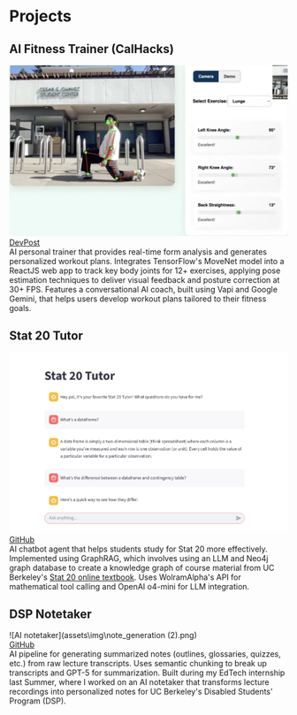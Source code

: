 # Projects

## AI Fitness Trainer (CalHacks)
![AI fitness trainer](assets\img\form_friend.png)  
[DevPost](https://devpost.com/software/formfriend-vbw2et)  
AI personal trainer that provides real-time form analysis and generates personalized workout plans.
Integrates TensorFlow's MoveNet model into a ReactJS web app to track key body joints for 12+ exercises, applying pose estimation techniques to deliver visual feedback and posture correction at 30+ FPS.
Features a conversational AI coach, built using Vapi and Google Gemini, that helps users develop workout plans tailored to their fitness goals.

## Stat 20 Tutor
![Stat 20 Tutor](assets\img\stat20_tutor.png)
[GitHub](https://github.com/tangysaurus/stat-20-tutor)  
AI chatbot agent that helps students study for Stat 20 more effectively. 
Implemented using GraphRAG, which involves using an LLM and Neo4j graph database to create a knowledge graph of course material from UC Berkeley's [Stat 20 online textbook](https://stat20.berkeley.edu/summer-2025/notes.html). 
Uses WolramAlpha's API for mathematical tool calling and OpenAI o4-mini for LLM integration.

## DSP Notetaker
![AI notetaker](assets\img\note_generation (2).png)  
[GitHub](https://github.com/tangysaurus/note-creation)  
AI pipeline for generating summarized notes (outlines, glossaries, quizzes, etc.) from raw lecture transcripts. 
Uses semantic chunking to break up transcripts and GPT-5 for summarization. 
Built during my EdTech internship last Summer, where I worked on an AI notetaker that transforms lecture recordings into personalized notes for UC Berkeley's Disabled Students' Program (DSP).
